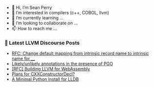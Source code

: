 - 👋 Hi, I’m Sean Perry
- 👀 I’m interested in compilers (c++, COBOL, llvm)
- 🌱 I’m currently learning ...
- 💞️ I’m looking to collaborate on ...
- 📫 How to reach me ...

<!---
s66perry/s66perry is a ✨ special ✨ repository because its `README.md` (this file) appears on your GitHub profile.
You can click the Preview link to take a look at your changes.
--->
### 📕 Latest LLVM Discourse Posts

<!-- DISCOURSE-LLVM:START -->
- [RFC: Change default mapping from intrinsic record name to intrinsic name for __](https://discourse.llvm.org/t/rfc-change-default-mapping-from-intrinsic-record-name-to-intrinsic-name-for/88660#post_4)
- [Likely/unlikely annotations in the presence of PGO](https://discourse.llvm.org/t/likely-unlikely-annotations-in-the-presence-of-pgo/88654#post_5)
- [[RFC] Building LLVM for WebAssembly](https://discourse.llvm.org/t/rfc-building-llvm-for-webassembly/79073?page=4#post_62)
- [Plans for CXXConstructorDecl?](https://discourse.llvm.org/t/plans-for-cxxconstructordecl/88200#post_15)
- [A Minimal Python Install for LLDB](https://discourse.llvm.org/t/a-minimal-python-install-for-lldb/88658#post_8)
<!-- DISCOURSE-LLVM:END -->
